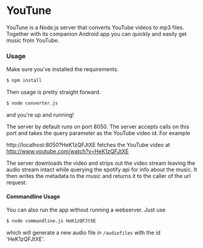 # YouTune

YouTune is a Node.js server that converts YouTube videos to mp3 files. Together with its companion Android app you can quickly and easily get music from YouTube.

### Usage

Make sure you've installed the requirements.

```sh
$ npm install
```

Then usage is pretty straight forward.

```sh
$ node converter.js
```

and you're up and running!

The server by default runs on port 8050. The server accepts calls on this port and takes the query parameter as the YouTube video id. For example

http://localhost:8050?HeK1zQFJtXE fetches the YouTube video at http://www.youtube.com/watch?v=HeK1zQFJtXE

The server downloads the video and strips out the video stream leaving the audio stream intact while querying the spotify api for info about the music. It then writes the metadata to the music and returns it to the caller of the url request.

#### Commandline Usage

You can also run the app without running a webserver. Just use

```sh
$ node commandline.js HeK1zQFJtXE
```

which will generate a new audio file in `/audiofiles` with the id 'HeK1zQFJtXE'.